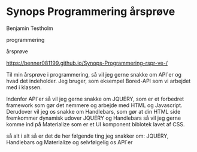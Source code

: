# Synops Programmering årsprøve

<p> Benjamin Testholm </p> 
<p> programmering </p>
<p> årsprøve </p> 

https://benner081199.github.io/Synops-Programmering-rspr-ve-/ 

Til min årsprøve i programmering, så vil jeg gerne snakke om API´er og hvad det indeholder. Jeg bruger, som eksempel Bored-API
som vi arbejdet med i klassen. 

Indenfor API´er så vil jeg gerne snakke om JQUERY, som er et forbedret framework som gør det nemmere og arbejde med HTML og 
Javascript. Derudover vil jeg os snakke om Handlebars, som gør at din HTML side fremkommer dynamisk udover JQUERY og Handlebars
så vil jeg gerne komme ind på Materialize som er et UI komponent biblotek lavet af CSS. 

så alt i alt så er det de her følgende ting jeg snakker om: JQUERY, Handlebars og Materialize og selvfølgelig os API´er
